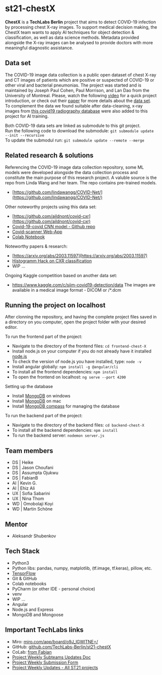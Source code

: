 # st21-chestX
<b>ChestX</b> is a <b>TechLabs Berlin</b> project that aims to detect COVID-19 infection by processing chest X-ray images. To support medical decision making, the ChestX team wants to apply AI techniques for object detection & classification, as well as data science methods. Metadata provided alongside the X-ray images can be analysed to provide doctors with more meaningful diagnostic assistance.

## Data set
The COVID-19 image data collection is a public open dataset of chest X-ray and CT images of patients which are positive or suspected of COVID-19 or other viral and bacterial pneumonias. The project was started and is maintained by Joseph Paul Cohen, Paul Morrison, and Lan Dao from the University of Montreal.
Please, watch the following [video](https://www.youtube.com/watch?v=ineWmqfelEQ) for a quick project introduction, or check out their [paper](https://arxiv.org/abs/2003.11597) for more details about the [data set](https://github.com/ieee8023/covid-chestxray-dataset). <br> To complement the data we found suitable after data-cleaning, x-ray images from [this covid19 radiography database](https://www.kaggle.com/tawsifurrahman/covid19-radiography-database) were also added to this project for AI training. 

Both COVID-19 data sets are linked as submodule to this git project. <br>Run the following code to download the submodule:
```git submodule update --init --recursive```
<br>To update the submodul run:
```git submodule update --remote --merge```

## Related research & solutions 
Referencing the COVID-19 image data collection repository, some ML models were developed alongside the data collection process and constitute the main purpose of this research project. A valuble source is the repo from Linda Wang and her team. The repo contains pre-trained models.
- [https://github.com/lindawangg/COVID-Net/](https://github.com/lindawangg/COVID-Net/)

Other noteworthy projects using this data set:
- [https://github.com/aildnont/covid-cxr](https://github.com/aildnont/covid-cxr)
- [Covid-19-covid CNN model - Github repo](https://github.com/Thehunk1206/Covid-19-covidcnn)
- [Covid-scanner Web-App](https://covid-scanner.herokuapp.com/)
- [Colab Notebook](https://colab.research.google.com/drive/1A-gIZ6Xp-eh2b4CGS6BHH7-OgZtyjeP2)

Noteworthy papers & research:
- [https://arxiv.org/abs/2003.11597](https://arxiv.org/abs/2003.11597)
- [Histogramm Hack on CXR classification](https://melaniesoek0120.medium.com/covid-19-hack-chest-x-ray-image-classification-with-neural-network-59cd031e9b0d)
- WIP ...

Ongoing Kaggle competition based on another data set:
- https://www.kaggle.com/c/siim-covid19-detection/data
The images are available in a medical image format - DICOM or /*.dcm

## Running the project on localhost
After clonning the repository, and having the complete project files saved in a directory on you computer, open the project folder with your desired editor.

To run the frontend part of the project:
- Navigate to the directory of the frontend files: ```cd frontend-chest-X```
- Install node.js on your computer if you do not already have it installed [node.js](https://nodejs.org/en/)
- To check the version of node.js you have installed, type: ```node -v```
- Install angular globally: ```npm install -g @angular/cli```
- To install all the frontend dependencies: ```npm install```
- To open the frontend on localhost: ```ng serve --port 4200```

Setting up the database 
- Install [MongoDB](https://zarkom.net/blogs/how-to-install-mongodb-for-development-in-windows-3328) on windows
- Install [MongoDB](https://docs.mongodb.com/manual/tutorial/install-mongodb-on-os-x/) on mac
- Install [MongoDB compass](https://www.mongodb.com/try/download/compass) for managing the database

To run the backend part of the project:
- Navigate to the directory of the backend files: ```cd backend-chest-X```
- To install all the backend dependencies: ```npm install```
- To run the backend server: ```nodemon server.js```

## Team members
- DS | Heike
- DS | Jason Choufani
- DS | Assumpta Ojukwu
- DS | FabianB
- AI | Kevin G.
- AI | Ehiz Ali
- UX | Sofia Sabarini
- UX | Nina Thom
- WD | Omobolaji Koyi
- WD | Martin Schöne

## Mentor
- Aleksandr Shubenkov

## Tech Stack

- Python3
- Python libs: pandas, numpy, matplotlib, (tf.image, tf.keras), pillow, etc.
- [TensorFlow](https://www.tensorflow.org/tfx/guide/)
- Git & GitHub
- Colab notebooks
- PyCharm (or other IDE - personal choice)
- venv
- WIP ...
- Angular
- Node.js and Express
- MongoDB and Mongoose


## Important TechLabs links
- Miro: [miro.com/app/board/o9J_lGWlTNE=/](miro.com/app/board/o9J_lGWlTNE=/)
- GitHub: [github.com/TechLabs-Berlin/st21-chestX](github.com/TechLabs-Berlin/st21-chestX)
- CoLab: [from Fabian](https://colab.research.google.com/drive/1K3VODIYNN8ormpYs7UDluaWCloU6Mpn0?authuser=1#scrollTo=dtsd3u3oE5Tg)
- [Project Weekly Subteams Updates Doc](https://docs.google.com/document/d/1TkIcdisPCkTXx0eKFZnw-JZAVFeyc5wFi7jbVkmOwUY/edit)
- [Project Weekly Submission Form](https://techlabsorg.typeform.com/to/m9cEYlR6)
- [Project Weekly Updates - All ST21 projects](https://www.notion.so/techlabs/Project-Weekly-Updates-ST21-dfb52c9064ad44dc945613e4b66f7ae1)
